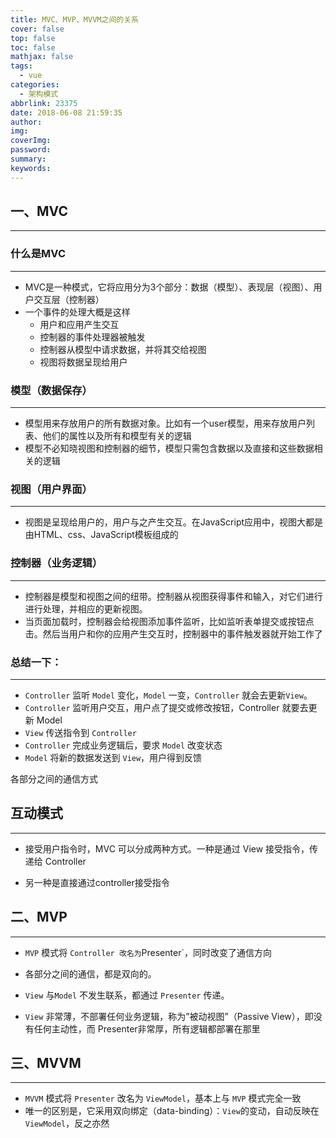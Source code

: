 ```yaml
---
title: MVC、MVP、MVVM之间的关系
cover: false
top: false
toc: false
mathjax: false
tags:
  - vue
categories:
  - 架构模式
abbrlink: 23375
date: 2018-06-08 21:59:35
author:
img:
coverImg:
password:
summary:
keywords:
---
```


## 一、MVC

------

### 什么是MVC

------

- MVC是一种模式，它将应用分为3个部分：数据（模型）、表现层（视图）、用户交互层（控制器）
- 一个事件的处理大概是这样
  - 用户和应用产生交互
  - 控制器的事件处理器被触发
  - 控制器从模型中请求数据，并将其交给视图
  - 视图将数据呈现给用户



### 模型（数据保存）

------

- 模型用来存放用户的所有数据对象。比如有一个user模型，用来存放用户列表、他们的属性以及所有和模型有关的逻辑
- 模型不必知晓视图和控制器的细节，模型只需包含数据以及直接和这些数据相关的逻辑

### 视图（用户界面）

------

- 视图是呈现给用户的，用户与之产生交互。在JavaScript应用中，视图大都是由HTML、css、JavaScript模板组成的

### 控制器（业务逻辑）

------

- 控制器是模型和视图之间的纽带。控制器从视图获得事件和输入，对它们进行进行处理，并相应的更新视图。
- 当页面加载时，控制器会给视图添加事件监听，比如监听表单提交或按钮点击。然后当用户和你的应用产生交互时，控制器中的事件触发器就开始工作了

### 总结一下：

------

- `Controller` 监听 `Model` 变化，`Model` 一变，`Controller` 就会去更新`View`。
- `Controller` 监听用户交互，用户点了提交或修改按钮，Controller 就要去更新 Model
- `View` 传送指令到 `Controller`
- `Controller` 完成业务逻辑后，要求 `Model` 改变状态
- `Model` 将新的数据发送到 `View`，用户得到反馈

各部分之间的通信方式

## 互动模式

------

- 接受用户指令时，MVC 可以分成两种方式。一种是通过 View 接受指令，传递给 Controller

- 另一种是直接通过controller接受指令

## 二、MVP

------

- `MVP` 模式将 `Controller 改名为`Presenter`，同时改变了通信方向

- 各部分之间的通信，都是双向的。
- `View` 与`Model` 不发生联系，都通过 `Presenter` 传递。
- `View` 非常薄，不部署任何业务逻辑，称为”被动视图”（Passive View），即没有任何主动性，而 Presenter非常厚，所有逻辑都部署在那里

## 三、MVVM

------

- `MVVM` 模式将 `Presenter` 改名为 `ViewModel`，基本上与 `MVP` 模式完全一致
- 唯一的区别是，它采用双向绑定（data-binding）：`View`的变动，自动反映在 `ViewModel`，反之亦然
